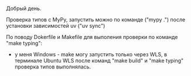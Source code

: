 Добрый день.

Проверка типов с  MyPy, запустить можно по команде ("mypy .") после установки зависимостей uv ("uv sync")

По поводу Dokerfile и Makefile для выполения проверки по команде "make typing":
 - у меня Windows - make могу запустить только через WLS, в терминале Ubuntu WLS после команд "make build" и "make typing"
   проверка типов выполнялась.